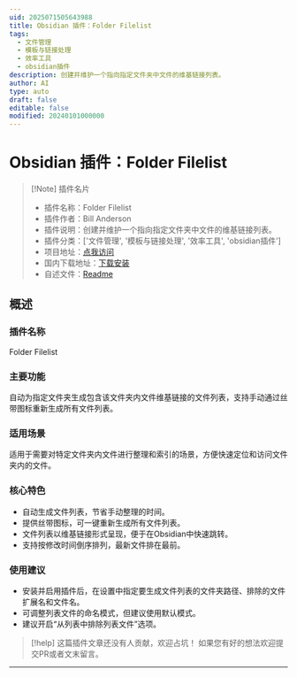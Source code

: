 ```yaml
---
uid: 2025071505643988
title: Obsidian 插件：Folder Filelist
tags:
  - 文件管理
  - 模板与链接处理
  - 效率工具
  - obsidian插件
description: 创建并维护一个指向指定文件夹中文件的维基链接列表。
author: AI
type: auto
draft: false
editable: false
modified: 20240101000000
---
```


# Obsidian 插件：Folder Filelist

> [!Note] 插件名片
> - 插件名称：Folder Filelist
> - 插件作者：Bill Anderson
> - 插件说明：创建并维护一个指向指定文件夹中文件的维基链接列表。
> - 插件分类：['文件管理', '模板与链接处理', '效率工具', 'obsidian插件']
> - 项目地址：[点我访问](https://github.com/band/obsidian-folder-filelist)
> - 国内下载地址：[下载安装](https://pkmer.cn/products/plugin/pluginMarket/?folder-filelist)
> - 自述文件：[Readme](https://ghproxy.net/https://raw.githubusercontent.com/band/obsidian-folder-filelist/master/README.md)



## 概述

### 插件名称
Folder Filelist

### 主要功能
自动为指定文件夹生成包含该文件夹内文件维基链接的文件列表，支持手动通过丝带图标重新生成所有文件列表。

### 适用场景
适用于需要对特定文件夹内文件进行整理和索引的场景，方便快速定位和访问文件夹内的文件。

### 核心特色
- 自动生成文件列表，节省手动整理的时间。
- 提供丝带图标，可一键重新生成所有文件列表。
- 文件列表以维基链接形式呈现，便于在Obsidian中快速跳转。
- 支持按修改时间倒序排列，最新文件排在最前。

### 使用建议
- 安装并启用插件后，在设置中指定要生成文件列表的文件夹路径、排除的文件扩展名和文件名。
- 可调整列表文件的命名模式，但建议使用默认模式。
- 建议开启“从列表中排除列表文件”选项。


> [!help] 
> 这篇插件文章还没有人贡献，欢迎占坑！
> 如果您有好的想法欢迎提交PR或者文末留言。
> 

---


